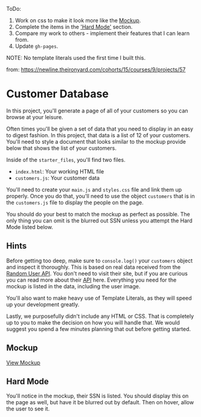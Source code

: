 ToDo:
1. Work on css to make it look more like the [Mockup](#mockup).
2. Complete the items in the ['Hard Mode'](#hard-mode) section.
3. Compare my work to others - implement their features that I can learn from.
4. Update `gh-pages`.

NOTE: No template literals used the first time I built this.

from: https://newline.theironyard.com/cohorts/15/courses/9/projects/57

# Customer Database
In this project, you'll generate a page of all of your customers so you can browse at your leisure.

Often times you'll be given a set of data that you need to display in an easy to digest fashion. In this project, that data is a list of 12 of your customers. You'll need to style a document that looks similar to the mockup provide below that shows the list of your customers.

Inside of the `starter_files`, you'll find two files.

* `index.html`: Your working HTML file
* `customers.js`: Your customer data

You'll need to create your `main.js` and `styles.css` file and link them up properly. Once you do that, you'll need to use the object `customers` that is in the `customers.js` file to display the people on the page.

You should do your best to match the mockup as perfect as possible. The only thing you can omit is the blurred out SSN unless you attempt the Hard Mode listed below.

## Hints

Before getting too deep, make sure to `console.log()` your `customers` object and inspect it thoroughly. This is based on real data received from the [Random User API](https://randomuser.me/). You don't need to visit their site, but if you are curious you can read more about their [API](https://randomuser.me/documentation) here. Everything you need for the mockup is listed in the data, including the user image.

You'll also want to make heavy use of Template Literals, as they will speed up your development greatly.

Lastly, we purposefully didn't include any HTML or CSS. That is completely up to you to make the decision on how you will handle that. We would suggest you spend a few minutes planning that out before getting started.

## Mockup

[View Mockup](/images/65ab3f02-users.jpg)

## Hard Mode

You'll notice in the mockup, their SSN is listed. You should display this on the page as well, but have it be blurred out by default. Then on hover, allow the user to see it.
